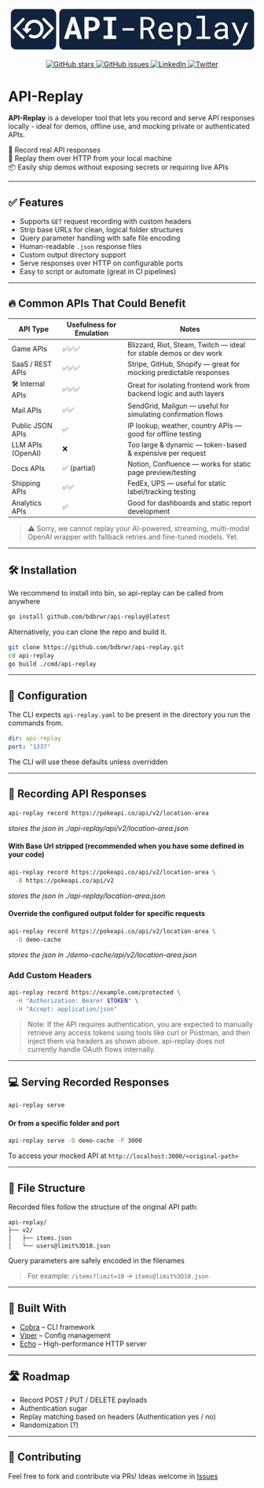 <p align="center">
  <img src="assets/api-replay.png" alt="API Replay logo">
</p>

<p align="center">
  <a href="https://github.com/bdbrwr/api-replay/stargazers">
    <img src="https://img.shields.io/github/stars/bdbrwr/api-replay?style=social" alt="GitHub stars">
  </a>
  <a href="https://github.com/bdbrwr/api-replay/issues">
    <img src="https://img.shields.io/github/issues/bdbrwr/api-replay?color=blue" alt="GitHub issues">
  </a>
  <a href="https://www.linkedin.com/in/bdbrwr/">
    <img src="https://img.shields.io/badge/LinkedIn-Profile-blue?logo=linkedin&style=flat" alt="LinkedIn">
  </a>
  <a href="https://x.com/bdbrwr">
    <img src="https://img.shields.io/badge/Twitter-@bdbrwr-1DA1F2?logo=twitter&style=flat" alt="Twitter">
  </a>
</p>

# API-Replay

**API-Replay** is a developer tool that lets you record and serve API responses locally - ideal for demos, offline use, and mocking private or authenticated APIs.


🎯 Record real API responses  
🔁 Replay them over HTTP from your local machine  
📦 Easily ship demos without exposing secrets or requiring live APIs  

---

## ✅ Features

- Supports `GET` request recording with custom headers
- Strip base URLs for clean, logical folder structures
- Query parameter handling with safe file encoding
- Human-readable `.json` response files
- Custom output directory support
- Serve responses over HTTP on configurable ports
- Easy to script or automate (great in CI pipelines)

---

## 🔥 Common APIs That Could Benefit

| API Type             | Usefulness for Emulation | Notes                                                                 |
|----------------------|---------------------------|-----------------------------------------------------------------------|
| Game APIs         | ✅✅✅                      | Blizzard, Riot, Steam, Twitch — ideal for stable demos or dev work   |
| SaaS / REST APIs  | ✅✅✅                      | Stripe, GitHub, Shopify — great for mocking predictable responses     |
| 🛠️ Internal APIs  | ✅✅✅                      | Great for isolating frontend work from backend logic and auth layers  |
| Mail APIs         | ✅✅                        | SendGrid, Mailgun — useful for simulating confirmation flows          |
| Public JSON APIs  | ✅                          | IP lookup, weather, country APIs — good for offline testing           |
| LLM APIs (OpenAI) | ❌                          | Too large & dynamic — token-based & expensive per request             |
| Docs APIs         | ✅ (partial)                | Notion, Confluence — works for static page preview/testing            |
| Shipping APIs     | ✅✅                        | FedEx, UPS — useful for static label/tracking testing                 |
| Analytics APIs    | ✅                          | Good for dashboards and static report development                     |

> ⚠️ Sorry, we cannot replay your AI-powered, streaming, multi-modal OpenAI wrapper with fallback retries and fine-tuned models. Yet.


---

## 🛠️ Installation

We recommend to install into bin, so api-replay can be called from anywhere

```bash
go install github.com/bdbrwr/api-replay@latest
```

Alternatively, you can clone the repo and build it. 
```bash
git clone https://github.com/bdbrwr/api-replay.git
cd api-replay
go build ./cmd/api-replay
```

---

## 🔧 Configuration
The CLI expects `api-replay.yaml` to be present in the directory you run the commands from. 

```yaml
dir: api-replay
port: "1337"
```
The CLI will use these defaults unless overridden

---

## 🧪 Recording API Responses
```bash
api-replay record https://pokeapi.co/api/v2/location-area
```
*stores the json in ./api-replay/api/v2/location-area.json*

#### With Base Url stripped (recommended when you have some defined in your code)
``` bash
api-replay record https://pokeapi.co/api/v2/location-area \
  -B https://pokeapi.co/api/v2
```
*stores the json in ./api-replay/location-area.json*

#### Override the configured output folder for specific requests
``` bash
api-replay record https://pokeapi.co/api/v2/location-area \
  -O demo-cache
```
*stores the json in ./demo-cache/api/v2/location-area.json*

### Add Custom Headers
``` bash
api-replay record https://example.com/protected \
  -H "Authorization: Bearer $TOKEN" \
  -H "Accept: application/json"
```

>Note: If the API requires authentication, you are expected to manually retrieve any access tokens using tools like curl or Postman, and then inject them via headers as shown above. api-replay does not currently handle OAuth flows internally.

---
## 💻 Serving Recorded Responses

```bash
api-replay serve
```

#### Or from a specific folder and port
```bash
api-replay serve -D demo-cache -P 3000
```

To access your mocked API at
`http://localhost:3000/<original-path>`

---
## 📁 File Structure
Recorded files follow the structure of the original API path:
```
api-replay/
├── v2/
│   ├── items.json
│   └── users@limit%3D10.json
```

Query parameters are safely encoded in the filenames
>For example:
`/items?limit=10` → `items@limit%3D10.json`

---

## 🧰 Built With

- [Cobra](https://github.com/spf13/cobra) – CLI framework
- [Viper](https://github.com/spf13/viper) – Config management
- [Echo](https://github.com/labstack/echo) – High-performance HTTP server

--- 

## 🛣️ Roadmap
- Record POST / PUT / DELETE payloads
- Authentication sugar
- Replay matching based on headers (Authentication yes / no)
- Randomization (?)

---

## 🤝 Contributing 
Feel free to fork and contribute via PRs!
Ideas welcome in [Issues](https://github.com/bdbrwr/api-replay/issues)
